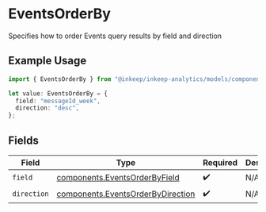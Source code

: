 # EventsOrderBy

Specifies how to order Events query results by field and direction

## Example Usage

```typescript
import { EventsOrderBy } from "@inkeep/inkeep-analytics/models/components";

let value: EventsOrderBy = {
  field: "messageId_week",
  direction: "desc",
};
```

## Fields

| Field                                                                                  | Type                                                                                   | Required                                                                               | Description                                                                            |
| -------------------------------------------------------------------------------------- | -------------------------------------------------------------------------------------- | -------------------------------------------------------------------------------------- | -------------------------------------------------------------------------------------- |
| `field`                                                                                | [components.EventsOrderByField](../../models/components/eventsorderbyfield.md)         | :heavy_check_mark:                                                                     | N/A                                                                                    |
| `direction`                                                                            | [components.EventsOrderByDirection](../../models/components/eventsorderbydirection.md) | :heavy_check_mark:                                                                     | N/A                                                                                    |